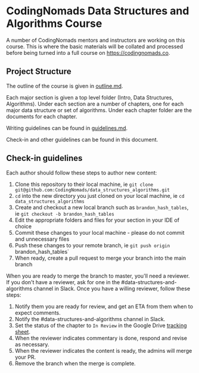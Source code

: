# CodingNomads Data Structures and Algorithms Course

A number of CodingNomads mentors and instructors are working on this course. This is where the basic materials will be collated and processed before being turned into a full course on https://codingnomads.co.

## Project Structure

The outline of the course is given in [outline.md](outline.md).

Each major section is given a top level folder (Intro, Data Structures, Algorithms). Under each section are a number of chapters, one for each major data structure or set of algorithms. Under each chapter folder are the documents for each chapter.

Writing guidelines can be found in [guidelines.md](guidelines.md).

Check-in and other guidelines can be found in this document.

## Check-in guidelines

Each author should follow these steps to author new content:

1. Clone this repository to their local machine, ie `git clone git@github.com:CodingNomads/data_structures_algorithms.git`
2. `cd` into the new directory you just cloned on your local machine, ie `cd data_structures_algorithms`
3. Create and checkout a new local branch such as `brandon_hash_tables`, ie `git checkout -b brandon_hash_tables`
4. Edit the appropriate folders and files for your section in your IDE of choice
5. Commit these changes to your local machine - please do not commit and unnecessary files
6. Push these changes to your remote branch, ie `git push origin `brandon_hash_tables`
7. When ready, create a pull request to merge your branch into the main branch

When you are ready to merge the branch to master, you'll need a reviewer. If you don't have a reviewer, ask for one in the #data-structures-and-algorithms channel in Slack. Once you have a willing reviewer, follow these steps:

1. Notify them you are ready for review, and get an ETA from them when to expect comments.
2. Notify the #data-structures-and-algorithms channel in Slack.
3. Set the status of the chapter to `In Review` in the Google Drive [tracking sheet](https://docs.google.com/spreadsheets/d/1RVGPeq4Xpv01AsXPe8NgKdCsKrqURgGhft1EXuztWmQ/edit#gid=0).
4. When the reviewer indicates commentary is done, respond and revise as necessary.
5. When the reviewer indicates the content is ready, the admins will merge your PR.
6. Remove the branch when the merge is complete.

